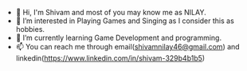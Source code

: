 - 👋 Hi, I'm Shivam and most of you may know me as NILAY.
- 👀 I’m interested in Playing Games and Singing as I consider this as hobbies.
- 🌱 I’m currently learning Game Development and programming.
- 📫 You can reach me through email(shivamnilay46@gmail.com) and linkedin(https://www.linkedin.com/in/shivam-329b4b1b5)

<!---
brainDensed/brainDensed is a ✨ special ✨ repository because its `README.md` (this file) appears on your GitHub profile.
You can click the Preview link to take a look at your changes.
--->

